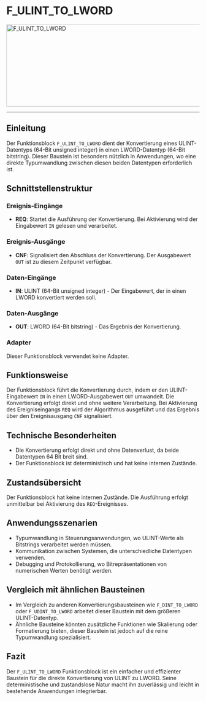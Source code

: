# F_ULINT_TO_LWORD

<img width="1466" height="214" alt="F_ULINT_TO_LWORD" src="https://github.com/user-attachments/assets/8b0a2f9e-ac50-43f3-b73b-dadfee3ccecb" />

* * * * * * * * * *
## Einleitung
Der Funktionsblock `F_ULINT_TO_LWORD` dient der Konvertierung eines ULINT-Datentyps (64-Bit unsigned integer) in einen LWORD-Datentyp (64-Bit bitstring). Dieser Baustein ist besonders nützlich in Anwendungen, wo eine direkte Typumwandlung zwischen diesen beiden Datentypen erforderlich ist.

## Schnittstellenstruktur

### **Ereignis-Eingänge**
- **REQ**: Startet die Ausführung der Konvertierung. Bei Aktivierung wird der Eingabewert `IN` gelesen und verarbeitet.

### **Ereignis-Ausgänge**
- **CNF**: Signalisiert den Abschluss der Konvertierung. Der Ausgabewert `OUT` ist zu diesem Zeitpunkt verfügbar.

### **Daten-Eingänge**
- **IN**: ULINT (64-Bit unsigned integer) - Der Eingabewert, der in einen LWORD konvertiert werden soll.

### **Daten-Ausgänge**
- **OUT**: LWORD (64-Bit bitstring) - Das Ergebnis der Konvertierung.

### **Adapter**
Dieser Funktionsblock verwendet keine Adapter.

## Funktionsweise
Der Funktionsblock führt die Konvertierung durch, indem er den ULINT-Eingabewert `IN` in einen LWORD-Ausgabewert `OUT` umwandelt. Die Konvertierung erfolgt direkt und ohne weitere Verarbeitung. Bei Aktivierung des Ereigniseingangs `REQ` wird der Algorithmus ausgeführt und das Ergebnis über den Ereignisausgang `CNF` signalisiert.

## Technische Besonderheiten
- Die Konvertierung erfolgt direkt und ohne Datenverlust, da beide Datentypen 64 Bit breit sind.
- Der Funktionsblock ist deterministisch und hat keine internen Zustände.

## Zustandsübersicht
Der Funktionsblock hat keine internen Zustände. Die Ausführung erfolgt unmittelbar bei Aktivierung des `REQ`-Ereignisses.

## Anwendungsszenarien
- Typumwandlung in Steuerungsanwendungen, wo ULINT-Werte als Bitstrings verarbeitet werden müssen.
- Kommunikation zwischen Systemen, die unterschiedliche Datentypen verwenden.
- Debugging und Protokollierung, wo Bitrepräsentationen von numerischen Werten benötigt werden.

## Vergleich mit ähnlichen Bausteinen
- Im Vergleich zu anderen Konvertierungsbausteinen wie `F_DINT_TO_LWORD` oder `F_UDINT_TO_LWORD` arbeitet dieser Baustein mit dem größeren ULINT-Datentyp.
- Ähnliche Bausteine könnten zusätzliche Funktionen wie Skalierung oder Formatierung bieten, dieser Baustein ist jedoch auf die reine Typumwandlung spezialisiert.

## Fazit
Der `F_ULINT_TO_LWORD` Funktionsblock ist ein einfacher und effizienter Baustein für die direkte Konvertierung von ULINT zu LWORD. Seine deterministische und zustandslose Natur macht ihn zuverlässig und leicht in bestehende Anwendungen integrierbar.
